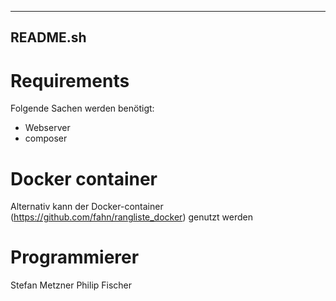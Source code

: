 ---------
README.sh
---------

# Requirements
Folgende Sachen werden benötigt:
- Webserver
- composer

#

# Docker container
Alternativ kann der Docker-container (https://github.com/fahn/rangliste_docker) genutzt werden

# Programmierer
Stefan Metzner
Philip Fischer
